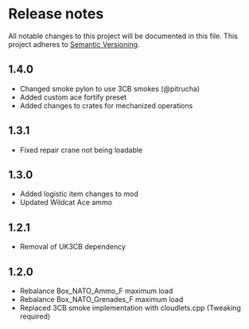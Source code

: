 # Release notes
All notable changes to this project will be documented in this file.
This project adheres to [Semantic Versioning](http://semver.org/).
## 1.4.0
- Changed smoke pylon to use 3CB smokes (@pitrucha)
- Added custom ace fortify preset
- Added changes to crates for mechanized operations

## 1.3.1
- Fixed repair crane not being loadable

## 1.3.0
- Added logistic item changes to mod
- Updated Wildcat Ace ammo

## 1.2.1
- Removal of UK3CB dependency

## 1.2.0
- Rebalance Box_NATO_Ammo_F maximum load
- Rebalance Box_NATO_Grenades_F maximum load
- Replaced 3CB smoke implementation with cloudlets.cpp (Tweaking required)